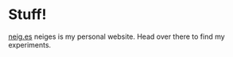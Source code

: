 # Stuff!

[neig.es](http://www.neig.es/) neiges is my personal website. Head over there to find my experiments.
